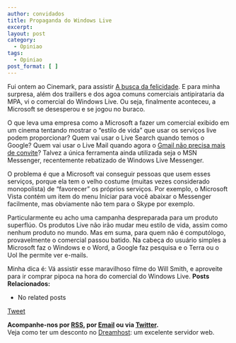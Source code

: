 ```yaml
---
author: convidados
title: Propaganda do Windows Live
excerpt:
layout: post
category:
  - Opiniao
tags:
  - Opiniao
post_format: [ ]
---
```

Fui ontem ao Cinemark, para assistir [A busca da felicidade][1]. E para minha surpresa, além dos traillers e dos agoa comuns comerciais antipirataria da MPA, vi o comercial do Windows Live. Ou seja, finalmente aconteceu, a Microsoft se desesperou e se jogou no buraco.

O que leva uma empresa como a Microsoft a fazer um comercial exibido em um cinema tentando mostrar o “estilo de vida” que usar os serviços live podem proporcionar? Quem vai usar o Live Search quando temos o Google? Quem vai usar o Live Mail quando agora o [Gmail não precisa mais de convite][2]? Talvez a única ferramenta ainda utilizada seja o MSN Messenger, recentemente rebatizado de Windows Live Messenger.

O problema é que a Microsoft vai conseguir pessoas que usem esses serviços, porque ela tem o velho costume (muitas vezes considerado monopolista) de “favorecer” os próprios serviços. Por exemplo, o Microsoft Vista contém um item do menu Iniciar para você abaixar o Messenger facilmente, mas obviamente não tem para o Skype por exemplo.

Particularmente eu acho uma campanha despreparada para um produto superflúo. Os produtos Live não irão mudar meu estilo de vida, assim como nenhum produto no mundo. Mas em suma, para quem não é computólogo, provavelmente o comercial passou batido. Na cabeça do usuário simples a Microsoft faz o Windows e o Word, a Google faz pesquisa e o Terra ou o Uol lhe permite ver e-mails.

Minha dica é: Vá assistir esse maravilhoso filme do Will Smith, e aproveite para ir comprar pipoca na hora do comercial do Windows Live. 
**Posts Relacionados:** 
*   No related posts



[Tweet][3] 





**Acompanhe-nos por [ RSS][4], por [Email][5] ou via [Twitter][6].**  
Veja como ter um desconto no [Dreamhost][7]: um excelente servidor web.

 [1]: http://imdb.com/title/tt0454921/ "The Pursuit of Happyness"
 [2]: http://www.reflexoesdigitais.com.br/blog/2007/02/07/gmail-para-todos/ "Gmail para todos!"
 [3]: https://twitter.com/share
 [4]: http://feeds.feedburner.com/VidaGeek
 [5]: http://feedburner.google.com/fb/a/mailverify?uri=VidaGeek&loc=pt_BR
 [6]: http://twitter.com/blogvidageek
 [7]: http://vidageek.net/dreamhost/
